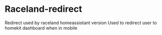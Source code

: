 # Raceland-redirect


Redirect used by raceland homeassistant version 
Used to redirect user to homekit dashboard when in mobile
